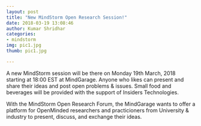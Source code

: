 ```yaml
---
layout: post
title: "New MindStorm Open Research Session!"
date: 2018-03-19 13:08:46
author: Kumar Shridhar
categories:
- mindstorm
img: pic1.jpg
thumb: pic1.jpg

---
```


A new MindStorm session will be there on Monday 19th March, 2018 starting at 18:00 EST at MindGarage. Anyone who likes can present and share their ideas and post open problems & issues. Small food and beverages will be provided with the support of Insiders Technologies.

With the MindStorm Open Research Forum, the MindGarage wants to offer a platform for OpenMinded researchers and practicioners from University & industry to present, discuss, and exchange their ideas.


